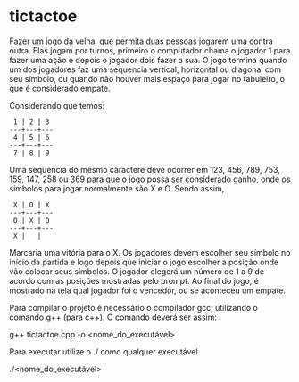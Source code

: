 # tictactoe

Fazer um jogo da velha, que permita duas pessoas jogarem uma contra outra. Elas jogam por turnos, primeiro o computador chama o jogador 1 para fazer uma ação e depois o jogador dois fazer a sua. O jogo termina quando um dos jogadores faz uma sequencia vertical, horizontal ou diagonal com seu símbolo, ou quando não houver mais espaço para jogar no tabuleiro, o que é considerado empate.

Considerando que temos:

```
 1 | 2 | 3 
---+---+---
 4 | 5 | 6 
---+---+---
 7 | 8 | 9
```

Uma sequência do mesmo caractere deve ocorrer em 123, 456, 789, 753, 159, 147, 258 ou 369 para que o jogo possa ser considerado ganho, onde os símbolos para jogar normalmente são X e O. Sendo assim,

```
 X | O | X 
---+---+---
 O | X | O 
---+---+---
 X |   |  
```

Marcaria uma vitória para o X. Os jogadores devem escolher seu símbolo no início da partida e logo depois que iniciar o jogo escolher a posição onde vão colocar seus símbolos.  O jogador elegerá um número de 1 a 9 de acordo com as posições mostradas pelo prompt. Ao final do jogo, é mostrado na tela qual jogador foi o vencedor, ou se aconteceu um empate.

Para compilar o projeto é necessário o compilador gcc, utilizando o comando g++ (para c++). O comando deverá ser assim:

g++ tictactoe.cpp -o <nome_do_executável>

Para executar utilize o ./ como qualquer executável

./<nome_do_executável>